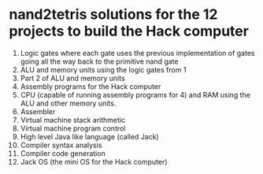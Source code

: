 # nand2tetris solutions for the 12 projects to build the Hack computer
1. Logic gates where each gate uses the previous implementation of gates going all the way back to the primitive nand gate
2. ALU and memory units using the logic gates from 1
3. Part 2 of ALU and memory units
4. Assembly programs for the Hack computer
5. CPU (capable of running assembly programs for 4) and RAM using the ALU and other memory units.
6. Assembler
7. Virtual machine stack arithmetic
8. Virtual machine program control
9. High level Java like language (called Jack)
10. Compiler syntax analysis
11. Compiler code generation
12. Jack OS (the mini OS for the Hack computer)
